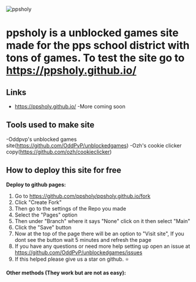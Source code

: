 ![ppsholy](https://user-images.githubusercontent.com/100136502/214304334-ea6e3d1e-29aa-4f42-85f9-583e76ce4296.png)
# ppsholy is a unblocked games site made for the pps school district with tons of games. To test the site go to https://ppsholy.github.io/

## Links
- https://ppsholy.github.io/
-More coming soon
## Tools used to make site
-Oddpvp's unblocked games site(https://github.com/OddPvP/unblockedgames)
-Ozh's cookie clicker copy(https://github.com/ozh/cookieclicker)
## How to deploy this site for free
**Deploy to github pages:**
1. Go to https://github.com/ppsholy/ppsholy.github.io/fork
2. Click "Create Fork"
3. Then go to the settings of the Repo you made
4. Select the "Pages" option
5. Then under "Branch" where it says "None" click on it then select "Main"
6. Click the "Save" button
7. Now at the top of the page there will be an option to "Visit site", If you dont see the button wait 5 minutes and refresh the page
8. If you have any questions or need more help setting up open an issue at https://github.com/OddPvP/unblockedgames/issues
7. If this helped please give us a star on github. ⭐

**Other methods (They work but are not as easy):**
